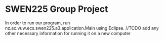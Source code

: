 # SWEN225 Group Project

In order to run our program, run nz.ac.vuw.ecs.swen225.a3.application.Main using Eclipse.
//TODO add any other necessary information for running it on a new computer